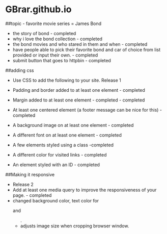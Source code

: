 # GBrar.github.io

##topic - favorite movie series = James Bond
* the story of bond - completed
* why i love the bond collection - completed
* the bond movies and who stared in them and when - completed
* have people able to pick their favorite bond and car of choice from list provided or input their own. - completed
* submit button that goes to httpbin - completed

##adding css
* Use CSS to add the following to your site. Release 1

* Padding and border added to at least one element - completed
* Margin added to at least one element - completed - completed
* At least one centered element (a footer message can be nice for this) - completed
* A background image on at least one element - completed
* A different font on at least one element - completed
* A few elements styled using a class -completed
* A different color for visited links - completed
* An element styled with an ID - completed

##Making it responsive 
* Release 2
* Add at least one media query to improve the responsiveness of your page. - completed
* changed background color, text color for <p> and <ul li>.
* adjusts image size when cropping browser window.